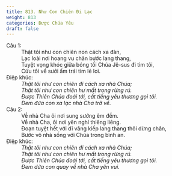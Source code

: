```yaml
---
title: 813. Như Con Chiên Đi Lạc
weight: 813
categories: Được Chúa Yêu
draft: false
---
```

<dl><dt>Câu 1:</dt><dd data-verse="1">Thật tôi như con chiên non cách xa đàn, <br/>Lạc loài nơi hoang vu chân bước lang thang, <br/>Tuyệt vọng khóc giữa bóng tối Chúa Jê-sus đi tìm tôi, <br/>Cứu tôi về sưởi ấm trái tim lẻ loi. </dd><dt>Điệp khúc:</dt><dd data-chorus="1"><em>Thật tôi như con chiên đi cách xa nhà Chúa; <br/>Thật tôi như con chiên hư mất trong rừng rú. <br/>Được Thiên Chúa đoái tới, cất tiếng yêu thương gọi tôi. <br/>Đem đứa con xa lạc nhà Cha trở về. </em></dd><dt>Câu 2:</dt><dd data-verse="2">Về nhà Cha ôi nơi sung sướng êm đềm. <br/>Về nhà Cha, ôi nơi yên nghỉ thiêng liêng. <br/>Đoạn tuyệt hết với dĩ vãng kiếp lang thang thôi dừng chân, <br/>Bước vô nhà sống với Chúa trong bình an. </dd><dt>Điệp khúc:</dt><dd data-chorus="1"><em>Thật tôi như con chiên đi cách xa nhà Chúa; <br/>Thật tôi như con chiên hư mất trong rừng rú. <br/>Được Thiên Chúa đoái tới, cất tiếng yêu thương gọi tôi. <br/>Đem dứa con quay về nhà Cha yên vui. </em></dd></dl>